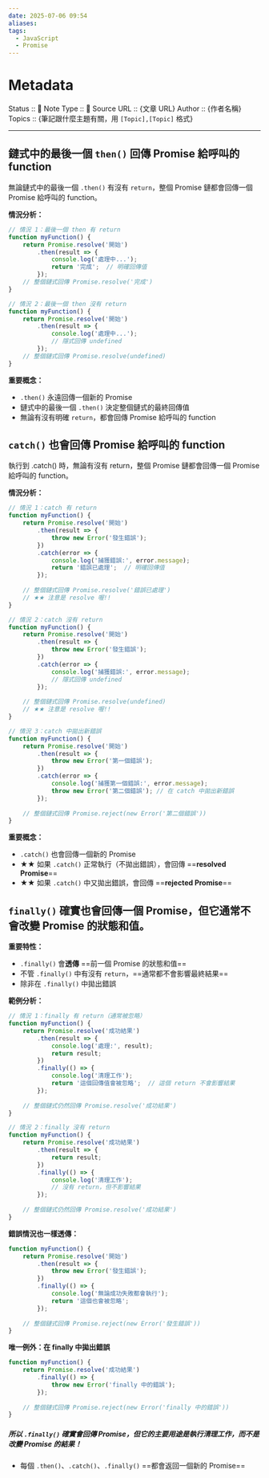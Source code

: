 ```yaml
---
date: 2025-07-06 09:54
aliases: 
tags:
  - JavaScript
  - Promise
---
```

# Metadata
Status :: 🌱
Note Type :: 📰
Source URL :: {文章 URL}
Author :: {作者名稱}
Topics :: {筆記跟什麼主題有關，用 `[Topic],[Topic]` 格式}

---

## 鏈式中的最後一個 `then()` 回傳 Promise 給呼叫的 function

無論鏈式中的最後一個 `.then()` 有沒有 `return`，整個 Promise 鏈都會回傳一個 Promise 給呼叫的 function。

**情況分析：**
```javascript
// 情況 1：最後一個 then 有 return
function myFunction() {
    return Promise.resolve('開始')
        .then(result => {
            console.log('處理中...');
            return '完成';  // 明確回傳值
        });
    // 整個鏈式回傳 Promise.resolve('完成')
}

// 情況 2：最後一個 then 沒有 return
function myFunction() {
    return Promise.resolve('開始')
        .then(result => {
            console.log('處理中...');
            // 隱式回傳 undefined
        });
    // 整個鏈式回傳 Promise.resolve(undefined)
}
```

**重要概念：**

-  `.then()` 永遠回傳一個新的 Promise
-  鏈式中的最後一個 `.then()` 決定整個鏈式的最終回傳值
-  無論有沒有明確 `return`，都會回傳 Promise 給呼叫的 function

## `catch()` 也會回傳 Promise 給呼叫的 function

執行到 .catch() 時，無論有沒有 return，整個 Promise 鏈都會回傳一個 Promise 給呼叫的 function。

**情況分析：**
```javascript
// 情況 1：catch 有 return
function myFunction() {
    return Promise.resolve('開始')
        .then(result => {
            throw new Error('發生錯誤');
        })
        .catch(error => {
            console.log('捕獲錯誤:', error.message);
            return '錯誤已處理';  // 明確回傳值
        });
    
    // 整個鏈式回傳 Promise.resolve('錯誤已處理')
    // ★★ 注意是 resolve 喔!!
}

// 情況 2：catch 沒有 return
function myFunction() {
    return Promise.resolve('開始')
        .then(result => {
            throw new Error('發生錯誤');
        })
        .catch(error => {
            console.log('捕獲錯誤:', error.message);
            // 隱式回傳 undefined
        });
    
    // 整個鏈式回傳 Promise.resolve(undefined)
    // ★★ 注意是 resolve 喔!!
}

// 情況 3：catch 中拋出新錯誤 
function myFunction() { 
	return Promise.resolve('開始')
		.then(result => { 
			throw new Error('第一個錯誤'); 
		})
		.catch(error => {
			console.log('捕獲第一個錯誤:', error.message); 
			throw new Error('第二個錯誤'); // 在 catch 中拋出新錯誤 
		}); 
		
	// 整個鏈式回傳 Promise.reject(new Error('第二個錯誤')) 
}
```

**重要概念：**

-  `.catch()` 也會回傳一個新的 Promise
-  ★★ 如果 `.catch()` 正常執行（不拋出錯誤），會回傳 ==**resolved Promise**==
-  ★★ 如果 `.catch()` 中又拋出錯誤，會回傳 ==**rejected Promise**==

## `finally()` 確實也會回傳一個 Promise，但它通常不會改變 Promise 的狀態和值。

**重要特性：**

- `.finally()` 會**透傳** ==前一個 Promise 的狀態和值==
- 不管 `.finally()` 中有沒有 `return`，==通常都不會影響最終結果==
- 除非在 `.finally()` 中拋出錯誤

**範例分析：**

```javascript
// 情況 1：finally 有 return（通常被忽略）
function myFunction() {
    return Promise.resolve('成功結果')
        .then(result => {
            console.log('處理:', result);
            return result;
        })
        .finally(() => {
            console.log('清理工作');
            return '這個回傳值會被忽略';  // 這個 return 不會影響結果
        });
    
    // 整個鏈式仍然回傳 Promise.resolve('成功結果')
}

// 情況 2：finally 沒有 return
function myFunction() {
    return Promise.resolve('成功結果')
        .then(result => {
            return result;
        })
        .finally(() => {
            console.log('清理工作');
            // 沒有 return，但不影響結果
        });
    
    // 整個鏈式仍然回傳 Promise.resolve('成功結果')
}
```

**錯誤情況也一樣透傳：**

```javascript
function myFunction() {
    return Promise.resolve('開始')
        .then(result => {
            throw new Error('發生錯誤');
        })
        .finally(() => {
            console.log('無論成功失敗都會執行');
            return '這個也會被忽略';
        });
        
    // 整個鏈式回傳 Promise.reject(new Error('發生錯誤'))
}
```

**唯一例外：在 finally 中拋出錯誤**

```javascript
function myFunction() {
    return Promise.resolve('成功結果')
        .finally(() => {
            throw new Error('finally 中的錯誤');
        });
    
    // 整個鏈式回傳 Promise.reject(new Error('finally 中的錯誤'))
}
```

##### **所以 `.finally()` 確實會回傳 Promise，但它的主要用途是執行清理工作，而不是改變 Promise 的結果！**

- 每個 `.then()`、`.catch()`、`.finally()` ==都會返回一個新的 Promise==